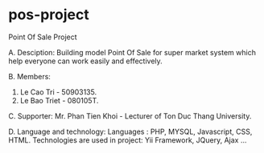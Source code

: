 pos-project
===========

Point Of Sale Project 

A. Desciption:
  Building  model Point Of Sale for super market system which help everyone can work easily and effectively.  

B. Members: 
  1. Le Cao Tri - 50903135.
  2. Le Bao Triet - 080105T.

C. Supporter:
  Mr. Phan Tien Khoi - Lecturer of Ton Duc Thang University. 

D. Language and technology:
  Languages : PHP, MYSQL, Javascript, CSS, HTML.
  Technologies are used in project: 
  Yii Framework, JQuery, Ajax ... 


  
  
